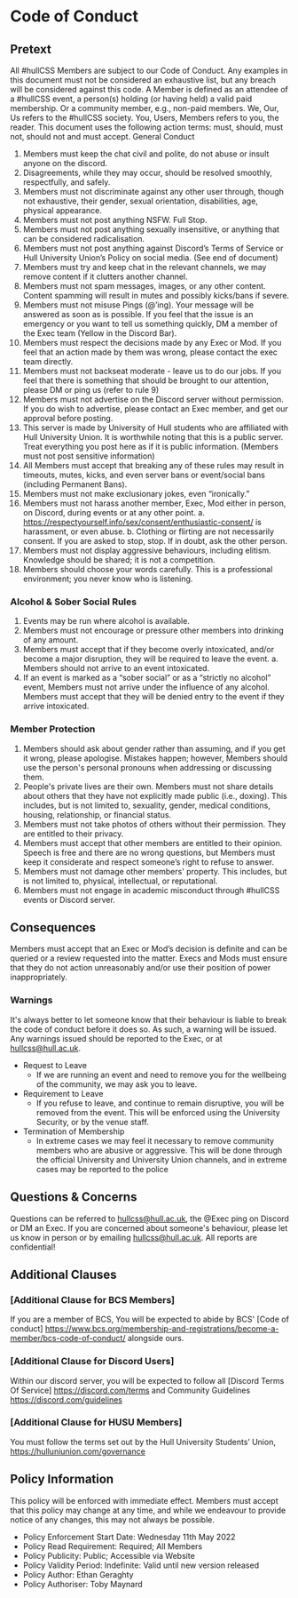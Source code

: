 # Code of Conduct
## Pretext
All #hullCSS Members are subject to our Code of Conduct. Any examples in this document must not be
considered an exhaustive list, but any breach will be considered against this code. A Member is defined 
as an attendee of a #hullCSS event, a person(s) holding (or having held) a valid paid membership. Or a 
community member, e.g., non-paid members. We, Our, Us refers to the #hullCSS society. You, Users, 
Members refers to you, the reader. This document uses the following action terms: must, should, must 
not, should not and must accept.
General Conduct
1) Members must keep the chat civil and polite, do not abuse or insult anyone on the discord. 
2) Disagreements, while they may occur, should be resolved smoothly, respectfully, and safely.
3) Members must not discriminate against any other user through, though not exhaustive, their 
gender, sexual orientation, disabilities, age, physical appearance.
4) Members must not post anything NSFW. Full Stop.
5) Members must not post anything sexually insensitive, or anything that can be considered 
radicalisation.
6) Members must not post anything against Discord’s Terms of Service or Hull University Union’s 
Policy on social media. (See end of document)
7) Members must try and keep chat in the relevant channels, we may remove content if it clutters 
another channel.
8) Members must not spam messages, images, or any other content. Content spamming will result 
in mutes and possibly kicks/bans if severe.
9) Members must not misuse Pings (@’ing). Your message will be answered as soon as is
possible. If you feel that the issue is an emergency or you want to tell us something quickly, DM 
a member of the Exec team (Yellow in the Discord Bar).
10) Members must respect the decisions made by any Exec or Mod. If you feel that an action made 
by them was wrong, please contact the exec team directly.
11) Members must not backseat moderate - leave us to do our jobs. If you feel that there is 
something that should be brought to our attention, please DM or ping us (refer to rule 9)
12) Members must not advertise on the Discord server without permission. If you do wish to 
advertise, please contact an Exec member, and get our approval before posting.
13) This server is made by University of Hull students who are affiliated with Hull University Union. 
It is worthwhile noting that this is a public server. Treat everything you post here as if it is public 
information. (Members must not post sensitive information)
14) All Members must accept that breaking any of these rules may result in timeouts, mutes, kicks, 
and even server bans or event/social bans (including Permanent Bans).
15) Members must not make exclusionary jokes, even “ironically.”
16) Members must not harass another member, Exec, Mod either in person, on Discord, during 
events or at any other point.
a. https://respectyourself.info/sex/consent/enthusiastic-consent/ is harassment, or even 
abuse.
b. Clothing or flirting are not necessarily consent. If you are asked to stop, stop. If in 
doubt, ask the other person.
17) Members must not display aggressive behaviours, including elitism. Knowledge should be 
shared; it is not a competition.
18) Members should choose your words carefully. This is a professional environment; you never 
know who is listening.

### Alcohol & Sober Social Rules
1) Events may be run where alcohol is available.
2) Members must not encourage or pressure other members into drinking of any amount.
3) Members must accept that if they become overly intoxicated, and/or become a major 
disruption, they will be required to leave the event.
a. Members should not arrive to an event intoxicated. 
4) If an event is marked as a “sober social” or as a “strictly no alcohol” event, Members must not
arrive under the influence of any alcohol. Members must accept that they will be denied entry
to the event if they arrive intoxicated.

### Member Protection
1) Members should ask about gender rather than assuming, and if you get it wrong, please
apologise. Mistakes happen; however, Members should use the person's personal pronouns
when addressing or discussing them.
2) People's private lives are their own. Members must not share details about others that they 
have not explicitly made public (i.e., doxing). This includes, but is not limited to, sexuality, 
gender, medical conditions, housing, relationship, or financial status.
3) Members must not take photos of others without their permission. They are entitled to their 
privacy.
4) Members must accept that other members are entitled to their opinion. Speech is free and there 
are no wrong questions, but Members must keep it considerate and respect someone’s right to 
refuse to answer.
5) Members must not damage other members' property. This includes, but is not limited to, 
physical, intellectual, or reputational.
6) Members must not engage in academic misconduct through #hullCSS events or Discord server.

## Consequences
Members must accept that an Exec or Mod’s decision is definite and can be queried or a review
requested into the matter. Execs and Mods must ensure that they do not action unreasonably and/or 
use their position of power inappropriately.
### Warnings
It's always better to let someone know that their behaviour is liable to break the code of 
conduct before it does so.
As such, a warning will be issued.
Any warnings issued should be reported to the Exec, or at hullcss@hull.ac.uk.
* Request to Leave
  * If we are running an event and need to remove you for the wellbeing of the community, we may 
  ask you to leave.
* Requirement to Leave
  * If you refuse to leave, and continue to remain disruptive, you will be removed from the event. 
  This will be enforced using the University Security, or by the venue staff.
* Termination of Membership
  * In extreme cases we may feel it necessary to remove community members who are abusive or 
  aggressive. This will be done through the official University and University Union channels, and 
  in extreme cases may be reported to the police
  
## Questions & Concerns
Questions can be referred to hullcss@hull.ac.uk, the @Exec ping on Discord or DM an Exec.
If you are concerned about someone's behaviour, please let us know in person or by emailing 
hullcss@hull.ac.uk. All reports are confidential!

## Additional Clauses
### [Additional Clause for BCS Members]
If you are a member of BCS, You will be expected to abide by BCS' [Code of conduct]
https://www.bcs.org/membership-and-registrations/become-a-member/bcs-code-of-conduct/ alongside 
ours. 
### [Additional Clause for Discord Users]
Within our discord server, you will be expected to follow all [Discord Terms Of Service]
https://discord.com/terms and Community Guidelines https://discord.com/guidelines
### [Additional Clause for HUSU Members]
You must follow the terms set out by the Hull University Students’ Union, 
https://hulluniunion.com/governance

## Policy Information
This policy will be enforced with immediate effect. Members must accept that this policy may change at 
any time, and while we endeavour to provide notice of any changes, this may not always be possible.

* Policy Enforcement Start Date: Wednesday 11th May 2022 
* Policy Read Requirement: Required; All Members 
* Policy Publicity: Public; Accessible via Website 
* Policy Validity Period: Indefinite: Valid until new version released
* Policy Author: Ethan Geraghty 
* Policy Authoriser: Toby Maynard
